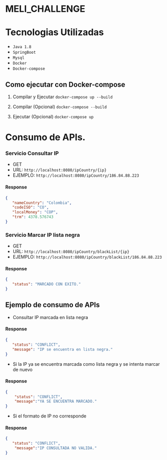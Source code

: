 # MELI_CHALLENGE

#  Tecnologias Utilizadas

- `Java 1.8`
- `SpringBoot`
- `Mysql`
- `Docker`
- `Docker-compose`



## Como ejecutar con Docker-compose

1. Compilar y Ejecutar
   `docker-compose up --build`

2. Compilar (Opcional)
   `docker-compose --build`

3. Ejecutar (Opcional)
   `docker-compose up`

# Consumo de APIs.
### Servicio Consultar IP
* GET
* URL: `http://localhost:8080/ipCountry/{ip}`
* EJEMPLO: `http://localhost:8080/ipCountry/186.84.88.223`

#### Response
```json
{
   "nameCountry": "Colombia",
   "codeISO": "CO",
   "localMoney": "COP",
   "trm": 4378.576743
}
```

### Servicio Marcar IP lista negra
* GET
* URL: `http://localhost:8080/ipCountry/blackList/{ip}`
* EJEMPLO: `http://localhost:8080/ipCountry/blackList/186.84.88.223`
#### Response
```json
{
   "status": "MARCADO CON EXITO."
}
```
## Ejemplo de consumo de APIs
- Consultar IP marcada en lista negra
#### Response
```json
{
   "status": "CONFLICT",
   "message": "IP se encuentra en lista negra."
}
```

- Si la IP ya se encuentra marcada como lista negra y se intenta marcar de nuevo
#### Response
```json
{
    "status": "CONFLICT",
    "message":"YA SE ENCUENTRA MARCADO."
}
```
- Si el formato de IP no corresponde 
#### Response
```json
{
   "status": "CONFLICT",
    "message":"IP CONSULTADA NO VALIDA."
}
```